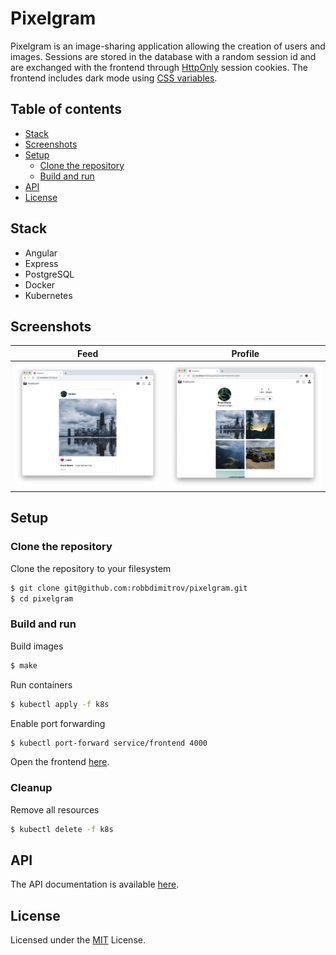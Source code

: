 # Pixelgram

Pixelgram is an image-sharing application allowing the creation of users and images. 
Sessions are stored in the database with a random session id and are exchanged 
with the frontend through [HttpOnly](https://developer.mozilla.org/en-US/docs/Web/HTTP/Cookies) session cookies.
The frontend includes dark mode using [CSS variables](https://developer.mozilla.org/en-US/docs/Web/CSS/Using_CSS_custom_properties).

## Table of contents

- [Stack](#stack)
- [Screenshots](#screenshots)
- [Setup](#setup)
  - [Clone the repository](#clone-the-repository)
  - [Build and run](#build-and-run)
- [API](#api)
- [License](#license)

## Stack

- Angular
- Express
- PostgreSQL
- Docker
- Kubernetes

## Screenshots

| Feed | Profile |
| --- | --- |
| [![Screenshot of feed screen](/docs/img/01_feed.png)](/docs/img/01_feed.png) | [![Screenshot of profile screen](/docs/img/02_profile.png)](/docs/img/02_profile.png) |

## Setup

### Clone the repository

Clone the repository to your filesystem

```sh
$ git clone git@github.com:robbdimitrov/pixelgram.git
$ cd pixelgram
```

### Build and run

Build images

```sh
$ make
```

Run containers

```sh
$ kubectl apply -f k8s
```

Enable port forwarding

```sh
$ kubectl port-forward service/frontend 4000
```

Open the frontend [here](http://localhost:4000/).

### Cleanup

Remove all resources

```sh
$ kubectl delete -f k8s
```

## API

The API documentation is available [here](/docs/API.md).

## License

Licensed under the [MIT](LICENSE) License.
